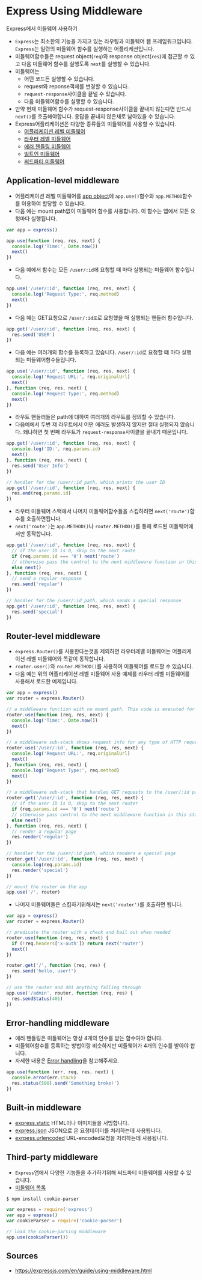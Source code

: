 # Express Using Middleware

Express에서 미들웨어 사용하기

* `Express`는 최소한의 기능을 가지고 있는 라우팅과 미들웨어 웹
  프레임워크입니다. `Express`는 일련의 미들웨어 함수를 실행하는
  어플리케션입니다.
* 미들웨어함수들은 request object(`req`)와 response object(`res`)에 접근할 수
  있고 다음 미들웨어 함수를 실행도록 `next`를 실행할 수 있습니다.
* 미들웨어는
  * 어떤 코드든 실행할 수 있습니다.
  * request와 reponse객체를 변경할 수 있습니다.
  * `request-response`사이클을 끝낼 수 있습니다.
  * 다음 미들웨어함수를 실행할 수 있습니다.
* 만약 현재 미들웨어 함수가 request-response사이클을 끝내지 않는다면 반드시
  `next()`를 호출해야합니다. 응답을 끝내지 않은채로 남아있을 수 있습니다.
* Express어플리케이션은 다양한 종류들의 미들웨어를 사용할 수 있습니다.
  * [어플리케이션 레벨 미들웨어](https://expressjs.com/en/guide/using-middleware.html#middleware.application)
  * [라우터 레벨 미들웨어](https://expressjs.com/en/guide/using-middleware.html#middleware.router)
  * [에러 핸들링 미들웨어](https://expressjs.com/en/guide/using-middleware.html#middleware.error-handling)
  * [빌트인 미들웨어](https://expressjs.com/en/guide/using-middleware.html#middleware.built-in)
  * [써드파티 미들웨어](https://expressjs.com/en/guide/using-middleware.html#middleware.third-party)

## Application-level middleware

* 어플리케이션 레벨 미들웨어를 [app object](https://expressjs.com/en/4x/api.html#app)에 `app.use()`함수와 `app.METHOD`함수를 이용하여 할당할 수 있습니다.
* 다음 예는 mount path없이 미들웨어 함수를 사용합니다. 이 함수는 앱에서 모든 
  요청마다 실행됩니다.
  
```js
var app = express()

app.use(function (req, res, next) {
  console.log('Time:', Date.now())
  next()
})
``` 

* 다음 예에서 함수는 모든 `/user/:id`에 요청할 때 마다 실행되는 미들웨어
  함수입니다.

```js
app.use('/user/:id', function (req, res, next) {
  console.log('Request Type:', req.method)
  next()
})
```

* 다음 예는 GET요청으로 `/user/:id로`로 요청했을 때 실행되는 핸들러 함수입니다. 

```js
app.get('/user/:id', function (req, res, next) {
  res.send('USER')
})
```

* 다음 예는 여러개의 함수를 등록하고 있습니다. `/user/:id`로 요청할 떄 마다
  실행되는 미들웨어함수들입니다.

```js
app.use('/user/:id', function (req, res, next) {
  console.log('Request URL:', req.originalUrl)
  next()
}, function (req, res, next) {
  console.log('Request Type:', req.method)
  next()
})
```

* 라우트 핸들러들은 path에 대하여 여러개의 라우트를 정의할 수 있습니다. 
* 다음예에서 두번 쟤 라우트에서 어떤 에러도 발생하지 않지만 절대 실행되지
  않습니다. 왜냐하면 첫 번째 라우트가 `request-response`사이클을 끝내기
  때문입니다.

```js
app.get('/user/:id', function (req, res, next) {
  console.log('ID:', req.params.id)
  next()
}, function (req, res, next) {
  res.send('User Info')
})

// handler for the /user/:id path, which prints the user ID
app.get('/user/:id', function (req, res, next) {
  res.end(req.params.id)
})
```

* 라우터 미들웨어 스택에서 나머지 미들웨어함수들을 스킵하려면
  `next('route')`함수를 호출하면됩니다.
* `next('route')`는 `app.METHOD()`나 `router.METHOD()`를 통해 로드된
  미들웨어에서만 동작합니다.

```js
app.get('/user/:id', function (req, res, next) {
  // if the user ID is 0, skip to the next route
  if (req.params.id === '0') next('route')
  // otherwise pass the control to the next middleware function in this stack
  else next()
}, function (req, res, next) {
  // send a regular response
  res.send('regular')
})

// handler for the /user/:id path, which sends a special response
app.get('/user/:id', function (req, res, next) {
  res.send('special')
})
```

## Router-level middleware

* `express.Router()`를 사용한다는것을 제외하면 라우터레벨 미들웨어는 
  어플리케이션 레벨 미들웨어와 똑같이 동작합니다.
* `router.user()`와 `router.METHOD()`를 사용하여 미들웨어를 로드할 수 있습니다.
* 다음 예는 위의 어플리케이션 레벨 미들웨어 사용 예제를 라우터 레벨 미들웨어를
  사용해서 로드한 예제입니다.

```js
var app = express()
var router = express.Router()

// a middleware function with no mount path. This code is executed for every request to the router
router.use(function (req, res, next) {
  console.log('Time:', Date.now())
  next()
})

// a middleware sub-stack shows request info for any type of HTTP request to the /user/:id path
router.use('/user/:id', function (req, res, next) {
  console.log('Request URL:', req.originalUrl)
  next()
}, function (req, res, next) {
  console.log('Request Type:', req.method)
  next()
})

// a middleware sub-stack that handles GET requests to the /user/:id path
router.get('/user/:id', function (req, res, next) {
  // if the user ID is 0, skip to the next router
  if (req.params.id === '0') next('route')
  // otherwise pass control to the next middleware function in this stack
  else next()
}, function (req, res, next) {
  // render a regular page
  res.render('regular')
})

// handler for the /user/:id path, which renders a special page
router.get('/user/:id', function (req, res, next) {
  console.log(req.params.id)
  res.render('special')
})

// mount the router on the app
app.use('/', router)
```

* 나머지 미들웨어들은 스킵하기위해서는 `next('router')`를 호출하면 됩니다.

```js
var app = express()
var router = express.Router()

// predicate the router with a check and bail out when needed
router.use(function (req, res, next) {
  if (!req.headers['x-auth']) return next('router')
  next()
})

router.get('/', function (req, res) {
  res.send('hello, user!')
})

// use the router and 401 anything falling through
app.use('/admin', router, function (req, res) {
  res.sendStatus(401)
})
```

## Error-handling middleware

* 에러 핸들링은 미들웨어는 항상 4개의 인수를 받는 함수여야 합니다.
* 미들웨어함수를 등록하는 방법이랑 비슷하지만 미들웨어가 4개의 인수를 받아야
  합니다.
* 자세한 내용은 [Error handling](https://expressjs.com/en/guide/error-handling.html)을 참고해주세요.

```js
app.use(function (err, req, res, next) {
  console.error(err.stack)
  res.status(500).send('Something broke!')
})
```

## Built-in middleware

* [express.static](https://expressjs.com/en/4x/api.html#express.static)
  HTML이나 이미지들을 서빙합니다.
* [express.json](https://expressjs.com/en/4x/api.html#express.json) JSON으로 온
  요청데이터를 처리하는데 사용됩니다.
* [exrpess.urlencoded](https://expressjs.com/en/4x/api.html#express.urlencoded)
  URL-encoded요청을 처리하는데 사용됩니다.

## Third-party middleware

* `Express`앱에서 다양한 기능들을 추가하기위해 써드파티 미들웨어를 사용할 수
  있습니다.
* [미들웨어 목록](https://expressjs.com/en/resources/middleware.html)

```bash
$ npm install cookie-parser
```

```js
var express = require('express')
var app = express()
var cookieParser = require('cookie-parser')

// load the cookie-parsing middleware
app.use(cookieParser())
```

## Sources

* https://expressjs.com/en/guide/using-middleware.html
